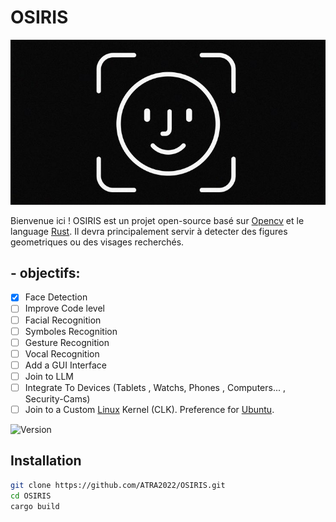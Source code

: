 # OSIRIS

![image](face.jpeg)

Bienvenue ici !
OSIRIS est un projet open-source basé sur [Opencv](https://github.com/opencv/opencv) et le language [Rust](https://www.rust-lang.org/).
Il devra principalement servir à detecter des figures geometriques ou des visages recherchés.

## - objectifs:

- [x] Face Detection
- [ ] Improve Code level
- [ ] Facial Recognition 
- [ ] Symboles Recognition
- [ ] Gesture Recognition 
- [ ] Vocal Recognition
- [ ] Add a GUI Interface 
- [ ] Join to LLM
- [ ] Integrate To Devices (Tablets , Watchs, Phones , Computers... , Security-Cams)
- [ ] Join to a Custom [Linux](https://www.kernel.org/) Kernel (CLK). Preference for [Ubuntu](https://ubuntu.com/).

![Version](https://img.shields.io/badge/version-1.0.0-blue)

## Installation
```bash
git clone https://github.com/ATRA2022/OSIRIS.git
cd OSIRIS
cargo build
